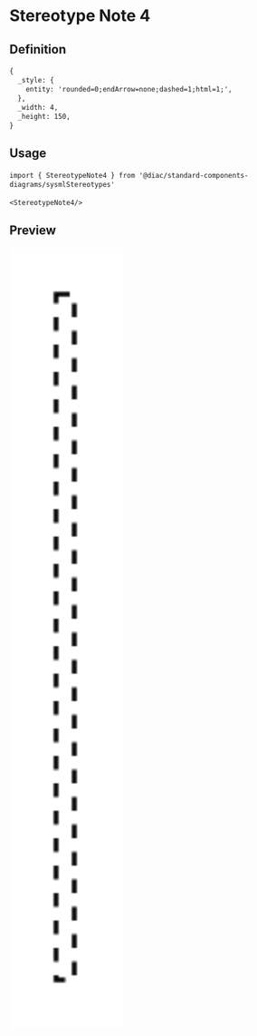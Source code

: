 # Stereotype Note 4

## Definition

```
{
  _style: { 
    entity: 'rounded=0;endArrow=none;dashed=1;html=1;',
  },
  _width: 4,
  _height: 150,
}
```

## Usage

```
import { StereotypeNote4 } from '@diac/standard-components-diagrams/sysmlStereotypes'

<StereotypeNote4/>
```

## Preview

<img src="./stereotype-note-4.png" width="200"/>
